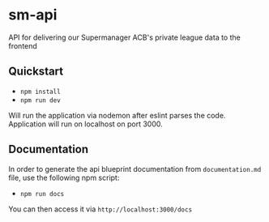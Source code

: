 # sm-api

API for delivering our Supermanager ACB's private league data to the frontend

## Quickstart

- `npm install`
- `npm run dev`

Will run the application via nodemon after eslint parses the code.
Application will run on localhost on port 3000.

## Documentation

In order to generate the api blueprint documentation from `documentation.md` file, use the following npm script:

- `npm run docs`

You can then access it via `http://localhost:3000/docs`
